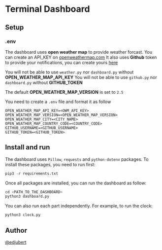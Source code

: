 # Terminal Dashboard

## Setup
### .env
The dashboard uses **open weather map** to provide weather forcast.
You can create an API_KEY on [openweathermap.com](https://openweathermap.org/api_keys)
It also uses **Github** token to provide your notifications, you can create yours [here](https://github.com/settings/tokens)

You will not be able to use `weather.py` nor `dashboard.py` without **OPEN_WEATHER_MAP_API_KEY**
You will not be able to use `github.py` nor `dashboard.py` without **GITHUB_TOKEN**

The default **OPEN_WEATHER_MAP_VERSION** is set to `2.5`

You need to create a `.env` file and format it as follow
```.env
OPEN_WEATHER_MAP_API_KEY=<OWM_API_KEY>
OPEN_WEATHER_MAP_VERSION=<OPEN_WEATHER_MAP_VERSION>
OPEN_WEATHER_MAP_CITY=<CITY_NAME>
OPEN_WEATHER_MAP_COUNTRY_CODE=<COUNTRY_CODE>
GITHUB_USERNAME=<GITHUB_USERNAME>
GITHUB_TOKEN=<GITHUB_TOKEN>
```

## Install and run
The dashboard uses `Pillow`, `requests` and `python-dotenv` packages.
To install these packages, you need to run first:
```python
pip3 -r requirements.txt
```

Once all packages are installed, you can run the dashboard as follow:
```python
cd <PATH_TO_THE_DASHBOARD>
python3 dashboard.py
```

You can also run each part independently.
For example, to run the clock:
```python
python3 clock.py
```

## Author
[@edjubert](https://github.com/settings/tokens)
